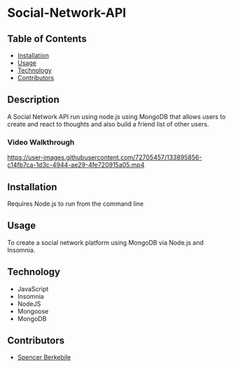 # Social-Network-API

## Table of Contents
- [Installation](#installation)
- [Usage](#usage)
- [Technology](#technology)
- [Contributors](#contributors)

## Description
A Social Network API run using node.js using MongoDB that allows users to create and react to thoughts and also build a friend list of other users.

### Video Walkthrough


https://user-images.githubusercontent.com/72705457/133895856-c14fb7ca-1d3c-4944-ae29-4fe720915a05.mp4




## Installation
Requires Node.js to run from the command line

## Usage
To create a social network platform using MongoDB via Node.js and Insomnia.

## Technology
* JavaScript
* Insomnia
* NodeJS
* Mongoose
* MongoDB


## Contributors
* [Spencer Berkebile](https://github.com/SBerkebile7/C18-Social-Network-API)
